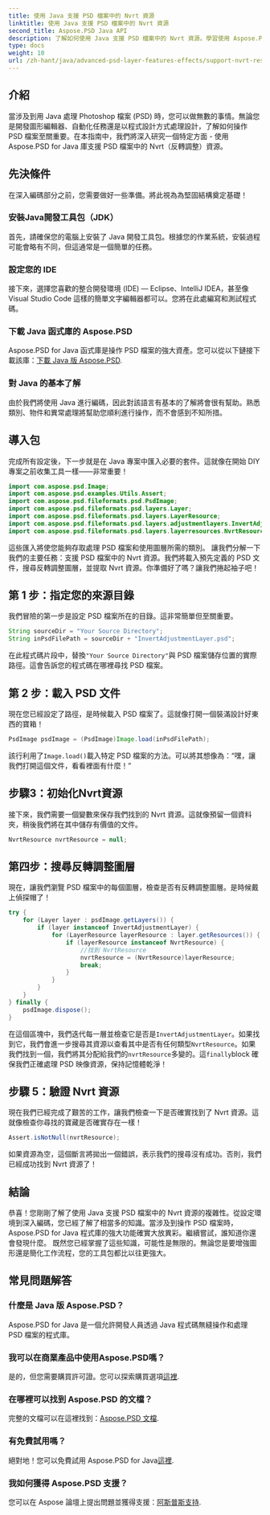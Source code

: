 ```yaml
---
title: 使用 Java 支援 PSD 檔案中的 Nvrt 資源
linktitle: 使用 Java 支援 PSD 檔案中的 Nvrt 資源
second_title: Aspose.PSD Java API
description: 了解如何使用 Java 支援 PSD 檔案中的 Nvrt 資源。學習使用 Aspose.PSD 輕鬆載入檔案並提取有價值的資源。
type: docs
weight: 10
url: /zh-hant/java/advanced-psd-layer-features-effects/support-nvrt-resource-psd-files/
---
```

## 介紹
當涉及到用 Java 處理 Photoshop 檔案 (PSD) 時，您可以做無數的事情。無論您是開發圖形編輯器、自動化任務還是以程式設計方式處理設計，了解如何操作 PSD 檔案至關重要。在本指南中，我們將深入研究一個特定方面 - 使用 Aspose.PSD for Java 庫支援 PSD 檔案中的 Nvrt（反轉調整）資源。
## 先決條件
在深入編碼部分之前，您需要做好一些準備。將此視為為堅固結構奠定基礎！
### 安裝Java開發工具包（JDK）
首先，請確保您的電腦上安裝了 Java 開發工具包。根據您的作業系統，安裝過程可能會略有不同，但這通常是一個簡單的任務。 
### 設定您的 IDE
接下來，選擇您喜歡的整合開發環境 (IDE) — Eclipse、IntelliJ IDEA，甚至像 Visual Studio Code 這樣的簡單文字編輯器都可以。您將在此處編寫和測試程式碼。
### 下載 Java 函式庫的 Aspose.PSD
 Aspose.PSD for Java 函式庫是操作 PSD 檔案的強大資產。您可以從以下鏈接下載該庫：[下載 Java 版 Aspose.PSD](https://releases.aspose.com/psd/java/).
### 對 Java 的基本了解
由於我們將使用 Java 進行編碼，因此對該語言有基本的了解將會很有幫助。熟悉類別、物件和異常處理將幫助您順利進行操作，而不會感到不知所措。
## 導入包
完成所有設定後，下一步就是在 Java 專案中匯入必要的套件。這就像在開始 DIY 專案之前收集工具一樣——非常重要！
```java
import com.aspose.psd.Image;
import com.aspose.psd.examples.Utils.Assert;
import com.aspose.psd.fileformats.psd.PsdImage;
import com.aspose.psd.fileformats.psd.layers.Layer;
import com.aspose.psd.fileformats.psd.layers.LayerResource;
import com.aspose.psd.fileformats.psd.layers.adjustmentlayers.InvertAdjustmentLayer;
import com.aspose.psd.fileformats.psd.layers.layerresources.NvrtResource;
```
這些匯入將使您能夠存取處理 PSD 檔案和使用圖層所需的類別。
讓我們分解一下我們的主要任務：支援 PSD 檔案中的 Nvrt 資源。我們將載入預先定義的 PSD 文件，搜尋反轉調整圖層，並提取 Nvrt 資源。你準備好了嗎？讓我們捲起袖子吧！
## 第 1 步：指定您的來源目錄
我們冒險的第一步是設定 PSD 檔案所在的目錄。這非常簡單但至關重要。
```java
String sourceDir = "Your Source Directory";
String inPsdFilePath = sourceDir + "InvertAdjustmentLayer.psd";
```
在此程式碼片段中，替換`"Your Source Directory"`與 PSD 檔案儲存位置的實際路徑。這會告訴您的程式碼在哪裡尋找 PSD 檔案。
## 第 2 步：載入 PSD 文件
現在您已經設定了路徑，是時候載入 PSD 檔案了。這就像打開一個裝滿設計好東西的寶箱！
```java
PsdImage psdImage = (PsdImage)Image.load(inPsdFilePath);
```
該行利用了`Image.load()`載入特定 PSD 檔案的方法。可以將其想像為：“嘿，讓我們打開這個文件，看看裡面有什麼！”
## 步驟3：初始化Nvrt資源
接下來，我們需要一個變數來保存我們找到的 Nvrt 資源。這就像預留一個資料夾，稍後我們將在其中儲存有價值的文件。
```java
NvrtResource nvrtResource = null;
```
## 第四步：搜尋反轉調整圖層
現在，讓我們瀏覽 PSD 檔案中的每個圖層，檢查是否有反轉調整圖層。是時候戴上偵探帽了！
```java
try {
    for (Layer layer : psdImage.getLayers()) {
        if (layer instanceof InvertAdjustmentLayer) {
            for (LayerResource layerResource : layer.getResources()) {
                if (layerResource instanceof NvrtResource) {
                    //找到 NvrtResource
                    nvrtResource = (NvrtResource)layerResource;
                    break;
                }
            }
        }
    }
} finally {
    psdImage.dispose();
}
```
在這個區塊中，我們迭代每一層並檢查它是否是`InvertAdjustmentLayer`。如果找到它，我們會進一步搜尋其資源以查看其中是否有任何類型`NvrtResource`。如果我們找到一個，我們將其分配給我們的`nvrtResource`多變的。這`finally`block 確保我們正確處理 PSD 映像資源，保持記憶體乾淨！
## 步驟 5：驗證 Nvrt 資源
現在我們已經完成了艱苦的工作，讓我們檢查一下是否確實找到了 Nvrt 資源。這就像檢查你尋找的寶藏是否確實存在一樣！
```java
Assert.isNotNull(nvrtResource);
```
如果資源為空，這個斷言將拋出一個錯誤，表示我們的搜尋沒有成功。否則，我們已經成功找到 Nvrt 資源了！
## 結論
恭喜！您剛剛了解了使用 Java 支援 PSD 檔案中的 Nvrt 資源的複雜性。從設定環境到深入編碼，您已經了解了相當多的知識。當涉及到操作 PSD 檔案時，Aspose.PSD for Java 程式庫的強大功能確實大放異彩。繼續嘗試，誰知道你還會發現什麼。
既然您已經掌握了這些知識，可能性是無限的。無論您是要增強圖形還是簡化工作流程，您的工具包都比以往更強大。
## 常見問題解答
### 什麼是 Java 版 Aspose.PSD？
Aspose.PSD for Java 是一個允許開發人員透過 Java 程式碼無縫操作和處理 PSD 檔案的程式庫。
### 我可以在商業產品中使用Aspose.PSD嗎？
是的，但您需要購買許可證。您可以探索購買選項[這裡](https://purchase.aspose.com/buy).
### 在哪裡可以找到 Aspose.PSD 的文檔？
完整的文檔可以在這裡找到：[Aspose.PSD 文檔](https://reference.aspose.com/psd/java/).
### 有免費試用嗎？
絕對地！您可以免費試用 Aspose.PSD for Java[這裡](https://releases.aspose.com/).
### 我如何獲得 Aspose.PSD 支援？
您可以在 Aspose 論壇上提出問題並獲得支援：[阿斯普斯支持](https://forum.aspose.com/c/psd/34).